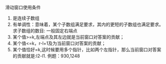 滑动窗口使用条件
1. 是连续子数组
2. 有单调性：意味着，某个子数组满足要求，其内的更短的子数组也满足要求。
求子数组的数目:
一般固定右端点
1. 某个值>=k,左端点及其左边就是当前窗口对答案的贡献；
2. 某个值<=k，r-l+1及为当前窗口对答案的贡献；
3. 某个值恰好=k,这时候要用多个指针，比如两个左指针，那么当前窗口对答案的贡献就是:l2-l1.
例题：930,1248